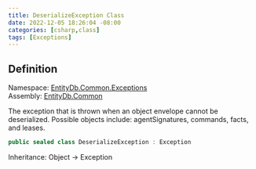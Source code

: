 ```yaml
---
title: DeserializeException Class
date: 2022-12-05 18:26:04 -08:00
categories: [csharp,class]
tags: [Exceptions]
---
```


## Definition
Namespace: <a href='/posts/csharp.namespace.entitydb.common.exceptions/'>EntityDb.Common.Exceptions</a><br />
Assembly: <a href='/posts/csharp.assembly.entitydb.common/'>EntityDb.Common</a><br />

The exception that is thrown when an object envelope cannot be deserialized. Possible objects include:
agentSignatures,
commands, facts, and leases.

```cs
public sealed class DeserializeException : Exception
```
Inheritance: Object &rarr; Exception
